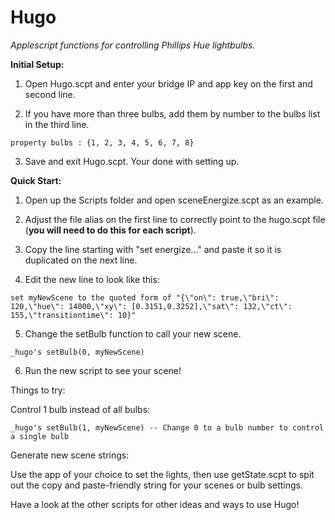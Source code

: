Hugo
====

*Applescript functions for controlling Phillips Hue lightbulbs.*

**Initial Setup:**

1. Open Hugo.scpt and enter your bridge IP and app key on the first and second line. 

2. If you have more than three bulbs, add them by number to the bulbs list in the third line. 

````applescript
property bulbs : {1, 2, 3, 4, 5, 6, 7, 8}
````

3. Save and exit Hugo.scpt. Your done with setting up. 

**Quick Start:**

1. Open up the Scripts folder and open sceneEnergize.scpt as an example. 

2. Adjust the file alias on the first line to correctly point to the hugo.scpt file (**you will need to do this for each script**).

3. Copy the line starting with "set energize..." and paste it so it is duplicated on the next line.

4. Edit the new line to look like this:

````applescript
set myNewScene to the quoted form of "{\"on\": true,\"bri\": 120,\"hue\": 14000,\"xy\": [0.3151,0.3252],\"sat\": 132,\"ct\": 155,\"transitiontime\": 10}"
````

5. Change the setBulb function to call your new scene.

````applescript
_hugo's setBulb(0, myNewScene)
````

6. Run the new script to see your scene!

Things to try: 

Control 1 bulb instead of all bulbs:

````applescript	
_hugo's setBulb(1, myNewScene) -- Change 0 to a bulb number to control a single bulb
````
	
Generate new scene strings:

Use the app of your choice to set the lights, then use getState.scpt to spit out the copy and paste-friendly string for your scenes or bulb settings.
	
Have a look at the other scripts for other ideas and ways to use Hugo!